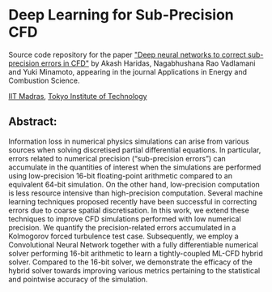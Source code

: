 # Deep Learning for Sub-Precision CFD

Source code repository for the paper ["Deep neural networks to correct sub-precision errors in CFD"](https://www.sciencedirect.com/science/article/pii/S2666352X22000243) by Akash Haridas, Nagabhushana Rao Vadlamani and Yuki Minamoto, appearing in the journal Applications in Energy and Combustion Science.

[IIT Madras](https://www.iitm.ac.in/), 
[Tokyo Institute of Technology](https://www.titech.ac.jp/english)

## Abstract:

Information loss in numerical physics simulations can arise from various sources when solving discretised partial differential equations. In particular, errors related to numerical precision (“sub-precision errors”) can accumulate in the quantities of interest when the simulations are performed using low-precision 16-bit floating-point arithmetic compared to an equivalent 64-bit simulation. On the other hand, low-precision computation is less resource intensive than high-precision computation. Several machine learning techniques proposed recently have been successful in correcting errors due to coarse spatial discretisation. In this work, we extend these techniques to improve CFD simulations performed with low numerical precision. We quantify the precision-related errors accumulated in a Kolmogorov forced turbulence test case. Subsequently, we employ a Convolutional Neural Network together with a fully differentiable numerical solver performing 16-bit arithmetic to learn a tightly-coupled ML-CFD hybrid solver. Compared to the 16-bit solver, we demonstrate the efficacy of the hybrid solver towards improving various metrics pertaining to the statistical and pointwise accuracy of the simulation.
